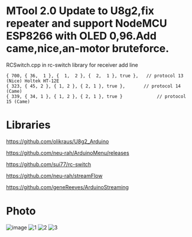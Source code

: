 # MTool 2.0 Update to U8g2,fix repeater and support NodeMCU ESP8266 with OLED 0,96.Add came,nice,an-motor bruteforce.

RCSwitch.cpp in rc-switch library for receiver add line  
```
{ 700, { 36,  1 }, {  1,  2 }, {  2,  1 }, true },   // protocol 13 (Nice) Holtek HT-12E
{ 323, { 45, 2 }, { 1, 2 }, { 2, 1 }, true }, 	    // protocol 14 (Came)
{ 339, { 34, 1 }, { 1, 2 }, { 2, 1 }, true }			 // protocol 15 (Came)
```
# Libraries
https://github.com/olikraus/U8g2_Arduino

https://github.com/neu-rah/ArduinoMenu/releases

https://github.com/sui77/rc-switch

https://github.com/neu-rah/streamFlow

https://github.com/geneReeves/ArduinoStreaming

# Photo
![image](https://github.com/danya201272/MTool/assets/36302863/ec416e8c-ff44-4d76-8b8d-b9ed50a5275b)
![1](https://github.com/danya201272/MTool/assets/36302863/5f9a71e9-5cd2-4ca6-ac0a-17b2b9c49e0a)
![2](https://github.com/danya201272/MTool/assets/36302863/b5027461-0a50-4212-9d3f-be5677e8b8bf)
![3](https://github.com/danya201272/MTool/assets/36302863/70cdb02a-9d94-49e4-b0b8-234f436fab55)
